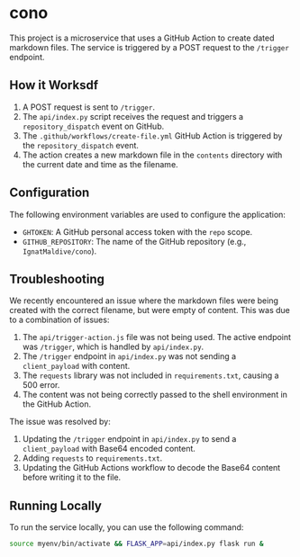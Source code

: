 # cono

This project is a microservice that uses a GitHub Action to create dated markdown files. The service is triggered by a POST request to the `/trigger` endpoint.

## How it Worksdf

1.  A POST request is sent to `/trigger`.
2.  The `api/index.py` script receives the request and triggers a `repository_dispatch` event on GitHub.
3.  The `.github/workflows/create-file.yml` GitHub Action is triggered by the `repository_dispatch` event.
4.  The action creates a new markdown file in the `contents` directory with the current date and time as the filename.

## Configuration

The following environment variables are used to configure the application:

*   `GHTOKEN`: A GitHub personal access token with the `repo` scope.
*   `GITHUB_REPOSITORY`: The name of the GitHub repository (e.g., `IgnatMaldive/cono`).

## Troubleshooting

We recently encountered an issue where the markdown files were being created with the correct filename, but were empty of content. This was due to a combination of issues:

1.  The `api/trigger-action.js` file was not being used. The active endpoint was `/trigger`, which is handled by `api/index.py`.
2.  The `/trigger` endpoint in `api/index.py` was not sending a `client_payload` with content.
3.  The `requests` library was not included in `requirements.txt`, causing a 500 error.
4.  The content was not being correctly passed to the shell environment in the GitHub Action.

The issue was resolved by:

1.  Updating the `/trigger` endpoint in `api/index.py` to send a `client_payload` with Base64 encoded content.
2.  Adding `requests` to `requirements.txt`.
3.  Updating the GitHub Actions workflow to decode the Base64 content before writing it to the file.

## Running Locally

To run the service locally, you can use the following command:

```bash
source myenv/bin/activate && FLASK_APP=api/index.py flask run &
